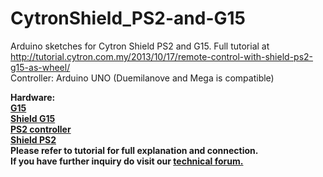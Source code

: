 # CytronShield_PS2-and-G15
Arduino sketches for Cytron Shield PS2 and G15. Full tutorial at http://tutorial.cytron.com.my/2013/10/17/remote-control-with-shield-ps2-g15-as-wheel/ <br/>
Controller: Arduino UNO (Duemilanove and Mega is compatible)

<strong>Hardware<strong/>:<br/>
<a href="http://www.cytron.com.my/p-g15" target="_blank">G15</a><br/>
<a href="http://www.cytron.com.myp-SHIELD-G15/" target="_blank">Shield G15</a><br/>
<a href="http://www.cytron.com.my/p-PS-GP-1" target="_blank">PS2 controller</a><br/>
<a href="http://www.cytron.com.my/p-SHIELD-PS2" target="_blank">Shield PS2</a><br/>
Please refer to tutorial for full explanation and connection.<br/>
If you have further inquiry do visit our <a href="http://www.cytron.com.my/" target="_blank">technical forum.</a><br/>
